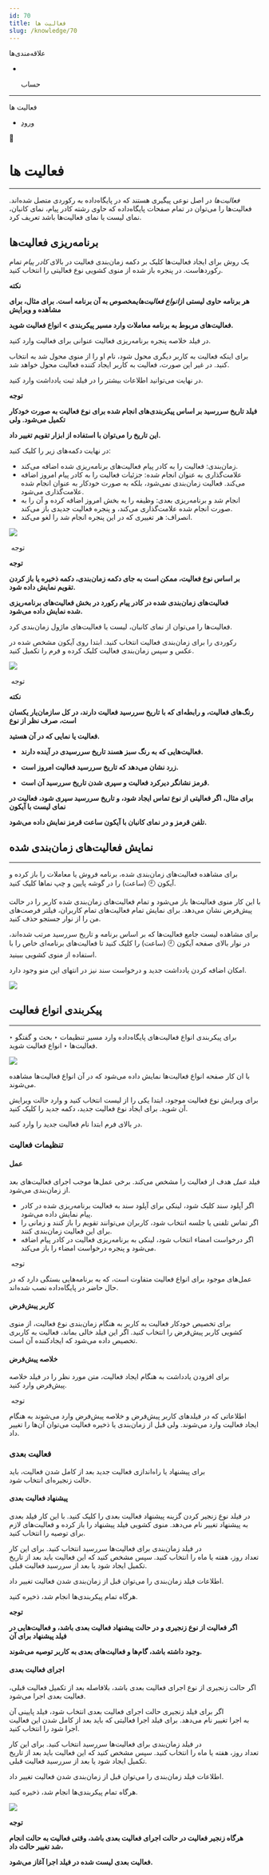 ```yaml
---
id: 70
title: فعالیت ها
slug: /knowledge/70
---
```


 
  علاقه‌مندی‌ها
* [​](./70)

  حساب

---

 

فعالیت ها

- [ورود](/web/login?redirect=/knowledge/article/70)

 

📖

# فعالیت ها

---

*فعالیت‌ها* در اصل نوعی پیگیری هستند که در پایگاه‌داده به رکوردی متصل شده‌اند. فعالیت‌ها را می‌توان در تمام صفحات پایگاه‌داده که حاوی رشته کادر پیام، نمای کانبان، نمای لیست یا نمای فعالیت‌ها باشد تعریف کرد.

## برنامه‌ریزی فعالیت‌ها

یک روش برای ایجاد فعالیت‌ها کلیک بر دکمه زمان‌بندی فعالیت در بالای *کادر پیام* تمام رکوردهاست. در پنجره باز شده از منوی کشویی نوع فعالیتی را انتخاب کنید.

**نکته**

**هر برنامه حاوی لیستی از*****انواع فعالیت‌های*****مخصوص به آن برنامه است. برای مثال، برای مشاهده و ویرایش**

**فعالیت‌های مربوط به برنامه معاملات وارد مسیر پیکربندی > انواع فعالیت شوید.**

در فیلد خلاصه پنجره برنامه‌ریزی فعالیت عنوانی برای فعالیت وارد کنید.

برای اینکه فعالیت به کاربر دیگری محول شود، نام او را از منوی محول شد به انتخاب کنید. در غیر این صورت، فعالیت به کاربر ایجاد کننده فعالیت محول خواهد شد.

در نهایت می‌توانید اطلاعات بیشتر را در فیلد ثبت یادداشت وارد کنید.

**توجه**

**فیلد تاریخ سررسید بر اساس پیکربندی‌های انجام شده برای نوع فعالیت به صورت خودکار تکمیل می‌شود. ولی**

**این تاریخ را می‌توان با استفاده از ابزار تقویم تغییر داد.**

در نهایت دکمه‌های زیر را کلیک کنید:

* زمان‌بندی: فعالیت را به کادر پیام فعالیت‌های برنامه‌ریزی شده اضافه می‌کند.
* علامت‌گذاری به عنوان انجام شده: جزئیات فعالیت را به کادر پیام امروز اضافه می‌کند. فعالیت زمان‌بندی نمی‌شود، بلکه به صورت خودکار به عنوان انجام شده علامت‌گذاری می‌شود.
* انجام شد و برنامه‌ریزی بعدی: وظیفه را به بخش امروز اضافه کرده و آن را به صورت انجام شده علامت‌گذاری می‌کند، و پنجره فعالیت جدیدی باز می‌کند.
* انصراف: هر تغییری که در این پنجره انجام شد را لغو می‌کند.

![](https://odoofarsi.com/web/image/1153-f1e1acb0/5.JPG?access_token=562dde86-2e79-49ba-b697-cb3a35af05d3)

 توجه

**توجه**

**بر اساس نوع فعالیت، ممکن است به جای دکمه زمان‌بندی، دکمه ذخیره یا باز کردن تقویم نمایش داده شود.**

**فعالیت‌های زمان‌بندی شده در کادر پیام رکورد در بخش فعالیت‌های برنامه‌ریزی شده نمایش داده می‌شود.**

فعالیت‌ها را می‌توان از نمای کانبان، لیست یا فعالیت‌های ماژول زمان‌بندی کرد.

رکوردی را برای زمان‌بندی فعالیت انتخاب کنید. ابتدا روی آیکون مشخص شده در عکس و سپس زمان‌بندی فعالیت کلیک کرده و فرم را تکمیل کنید.

![](https://odoofarsi.com/web/image/1154-e305794f/7.JPG?access_token=42e0c085-f41a-4b96-bed9-cdafd70b27d1)

 توجه

**نکته**

**رنگ‌های فعالیت، و رابطه‌ای که با تاریخ سررسید فعالیت دارند، در کل سازمان‌یار یکسان است، صرف نظر از نوع**

**فعالیت یا نمایی که در آن هستید.**

* **فعالیت‌هایی که به رنگ سبز هسند تاریخ سررسیدی در آینده دارند.**

* **زرد نشان می‌دهد که تاریخ سررسید فعالیت امروز است.**

* **قرمز نشانگر دیرکرد فعالیت و سپری شدن تاریخ سررسید آن است.**

**برای مثال، اگر فعالیتی از نوع تماس ایجاد شود، و تاریخ سررسید سپری شود، فعالیت در نمای لیست با آیکون**

**تلفن قرمز و در نمای کانبان با آیکون ساعت قرمز نمایش داده می‌شود.**

## نمایش فعالیت‌های زمان‌بندی شده

---

برای مشاهده فعالیت‌های زمان‌بندی شده، برنامه فروش یا معاملات را باز کرده و آیکون 🕘 (ساعت) را در گوشه پایین و چپ نماها کلیک کنید.

با این کار منوی فعالیت‌ها باز می‌شود و تمام فعالیت‌های زمان‌بندی شده کاربر را در حالت پیش‌فرض نشان می‌دهد. برای نمایش تمام فعالیت‌های تمام کاربران، فیلتر فرصت‌های من را از نوار جستجو حذف کنید.

برای مشاهده لیست جامع فعالیت‌ها که بر اساس برنامه و تاریخ سررسید مرتب شده‌اند، در نوار بالای صفحه آیکون 🕘 (ساعت) را کلیک کنید تا فعالیت‌های برنامه‌ای خاص را با استفاده از منوی کشویی ببینید.

امکان اضافه کردن یادداشت جدید و درخواست سند نیز در انتهای این منو وجود دارد.

![](https://odoofarsi.com/web/image/4402-a332b3d5/image.png?access_token=6c35051f-45c9-41b5-93ee-8f38baf34a0f)

## پیکربندی انواع فعالیت

---

برای پیکربندی انواع فعالیت‌های پایگاه‌داده وارد مسیر تنظیمات ‣ بحث و گفتگو ‣ فعالیت‌ها ‣ انواع فعالیت شوید.

![](https://www.tashilgostar.com/documentation/16.0/_images/settings-activities-types.fa.png)

با ان کار صفحه انواع فعالیت‌ها نمایش داده می‌شود که در آن انواع فعالیت‌ها مشاهده می‌شوند.

برای ویرایش نوع فعالیت موجود، ابتدا یکی را از لیست انتخاب کنید و وارد حالت ویرایش آن شوید. برای ایجاد نوع فعالیت جدید، دکمه جدید را کلیک کنید.

در بالای فرم ابتدا نام فعالیت جدید را وارد کنید.

### تنظیمات فعالیت

#### عمل

فیلد *عمل* هدف از فعالیت را مشخص می‌کند. برخی عمل‌ها موجب اجرای فعالیت‌های بعد از زمان‌بندی می‌شود.

* اگر آپلود سند کلیک شود، لینکی برای آپلود سند به فعالیت برنامه‌ریزی شده در کادر پیام نمایش داده می‌شود.
* اگر تماس تلفنی یا جلسه انتخاب شود، کاربران می‌توانند تقویم را باز کنند و زمانی را برای این فعالیت زمان‌بندی کنند.
* اگر درخواست امضاء انتخاب شود، لینکی به برنامه‌ریزی فعالیت در کادر پیام اضافه می‌شود و پنجره درخواست امضاء را باز می‌کند.

 توجه

عمل‌های موجود برای انواع فعالیت متفاوت است، که به برنامه‌هایی بستگی دارد که در حال حاضر در پایگاه‌داده نصب شده‌اند.

#### کاربر پیش‌فرض

برای تخصیص خودکار فعالیت به کاربر به هنگام زمان‌بندی نوع فعالیت، از منوی کشویی کاربر پیش‌فرض را انتخاب کنید. اگر این فیلد خالی بماند، فعالیت به کاربری تخصیص داده می‌شود که ایجادکننده آن است.

#### خلاصه پیش‌فرض

برای افزودن یادداشت به هنگام ایجاد فعالیت، متن مورد نظر را در فیلد خلاصه پیش‌فرض وارد کنید.

 توجه

اطلاعاتی که در فیلدهای کاربر پیش‌فرض و خلاصه پیش‌فرض وارد می‌شوند به هنگام ایجاد فعالیت وارد می‌شوند. ولی قبل از زمان‌بندی یا ذخیره فعالیت می‌توان آن‌ها را تغییر داد.

### فعالیت بعدی

برای پیشنهاد یا راه‌اندازی فعالیت جدید بعد از کامل شدن فعالیت، باید حالت زنجیره‌ای انتخاب شود.

#### پیشنهاد فعالیت بعدی

در فیلد نوع زنجیر کردن گزینه پیشنهاد فعالیت بعدی را کلیک کنید. با این کار فیلد بعدی به پیشنهاد تغییر نام می‌دهد. منوی کشویی فیلد پیشنهاد را باز کرده و فعالیت‌های لازم برای توصیه را انتخاب کنید.

در فیلد زمان‌بندی برای فعالیت‌ها سررسید انتخاب کنید. برای این کار تعداد روز، هفته یا ماه را انتخاب کنید. سپس مشخص کنید که این فعالیت باید بعد از تاریخ تکمیل ایجاد شود یا بعد از سررسید فعالیت قبلی.

اطلاعات فیلد زمان‌بندی را می‌توان قبل از زمان‌بندی شدن فعالیت تغییر داد.

هرگاه تمام پیکربندی‌ها انجام شد، ذخیره کنید.

**توجه**

**اگر فعالیت از نوع زنجیری و در حالت پیشنهاد فعالیت بعدی باشد، و فعالیت‌هایی در فیلد پیشنهاد برای آن**

**وجود داشته باشد، گام‌ها و فعالیت‌های بعدی به کاربر توصیه می‌شوند.**

#### اجرای فعالیت بعدی

اگر حالت زنجیری از نوع اجرای فعالیت بعدی باشد، بلافاصله بعد از تکمیل فعالیت قبلی، فعالیت بعدی اجرا می‌شود.

اگر برای فیلد زنجیری حالت اجرای فعالیت بعدی انتخاب شود، فیلد پایینی آن به اجرا تغییر نام می‌دهد. برای فیلد اجرا فعالیتی که باید بعد از کامل شدن این فعالیت اجرا شود را انتخاب کنید.

در فیلد زمان‌بندی برای فعالیت‌ها سررسید انتخاب کنید. برای این کار تعداد روز، هفته یا ماه را انتخاب کنید. سپس مشخص کنید که این فعالیت باید بعد از تاریخ تکمیل ایجاد شود یا بعد از سررسید فعالیت قبلی.

اطلاعات فیلد زمان‌بندی را می‌توان قبل از زمان‌بندی شدن فعالیت تغییر داد.

هرگاه تمام پیکربندی‌ها انجام شد، ذخیره کنید.

![](https://odoofarsi.com/web/image/1156-f1e1acb0/5.JPG?access_token=88641403-d583-4a40-be66-a7ef04d74299)

**توجه**

**هرگاه زنجیر فعالیت در حالت اجرای فعالیت بعدی باشد، وقتی فعالیت به حالت انجام شد تغییر حالت داد،**

**فعالیت بعدی لیست شده در فیلد اجرا آغاز می‌شود.**